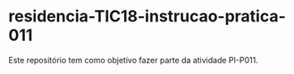 # residencia-TIC18-instrucao-pratica-011
Este repositório tem como objetivo fazer parte da atividade PI-P011.
